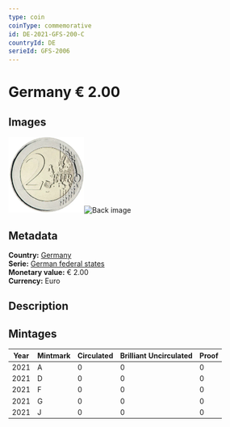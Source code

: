 ```yaml
---
type: coin
coinType: commemorative
id: DE-2021-GFS-200-C
countryId: DE
serieId: GFS-2006
---
```


# Germany € 2.00

## Images

<img src="../../Images/common-2007-200.webp" height="150" alt="Front image"><img src="Images/DE-2021-200-000.webp" height="150" alt="Back image">

## Metadata

**Country:** [Germany](../../Countries/Germany/index.md)\
**Serie:** [German federal states](index.md)\
**Monetary value:** € 2.00\
**Currency:** Euro

## Description


## Mintages

| Year | Mintmark | Circulated | Brilliant Uncirculated | Proof |
| ---- | -------- | ---------- | ---------------------- | ----- |
| 2021 | A | 0| 0 | 0 |
| 2021 | D | 0| 0 | 0 |
| 2021 | F | 0| 0 | 0 |
| 2021 | G | 0| 0 | 0 |
| 2021 | J | 0| 0 | 0 |
